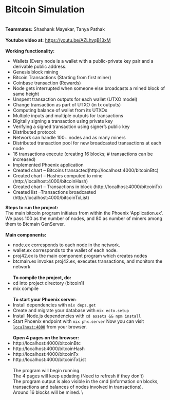 # Bitcoin Simulation
 \
<b>Teammates:</b> Shashank Mayekar, Tanya Pathak \
\
<b>Youtube video at:</b> https://youtu.be/AZLhvqB13xM \
\
<b>Working functionality:</b>
* Wallets (Every node is a wallet with a public-private key pair and a derivable public address.
* Genesis block mining
* Bitcoin Transactions (Starting from first miner)
* Coinbase transaction (Rewards)
* Node gets interrupted when someone else broadcasts a mined block of same height
* Unspent transaction outputs for each wallet (UTXO model) 
* Change transaction as part of UTXO (in tx outputs)
* Computing balance of wallet from its UTXOs
* Multiple inputs and multiple outputs for transactions
* Digitally signing a transaction using private key
* Verifying a signed transaction using signer’s public key
* Distributed protocol:
* Network can handle 100+ nodes and as many miners
* Distributed transaction pool for new broadcasted transactions at each node
* 16 transactions execute (creating 16 blocks; # transactions can be increased)
* Implemented Phoenix application
* Created chart – Bitcoins transacted(http://localhost:4000/bitcoinBtc)
* Created chart – Hashes computed to mine (http://localhost:4000/bitcoinHash)
* Created chart – Transactions in block (http://localhost:4000/bitcoinTx)
* Created list –Transactions broadcasted (http://localhost:4000/bitcoinTxList)
 
<b>Steps to run the project:</b> \
The main bitcoin program initiates from within the Phoenix ‘Application.ex’. \
We pass 100 as the number of nodes, and 80 as number of miners among them to Btcmain GenServer. \
 \
<b>Main components:</b>
* node.ex corresponds to each node in the network.
* wallet.ex corresponds to the wallet of each node.
* proj42.ex is the main component program which creates nodes
* btcmain.ex invokes proj42.ex, executes transactions, and monitors the network
 \
 \
<b>To compile the project, do:</b>
* cd into project directory (bitcoin1)
* mix compile
 \
 \
<b>To start your Phoenix server:</b>
* Install dependencies with `mix deps.get`
* Create and migrate your database with `mix ecto.setup`
* Install Node.js dependencies with `cd assets && npm install`
* Start Phoenix endpoint with `mix phx.server`
Now you can visit [`localhost:4000`](http://localhost:4000) from your browser.
\
\
<b>Open 4 pages on the browser:</b>
* http://localhost:4000/bitcoinBtc
* http://localhost:4000/bitcoinHash
* http://localhost:4000/bitcoinTx
* http://localhost:4000/bitcoinTxList
\
\
The program will begin running. \
The 4 pages will keep updating (Need to refresh if they don't) \
The program output is also visible in the cmd (information on blocks, transactions and balances of nodes involved in transactions). \
Around 16 blocks will be mined. \
